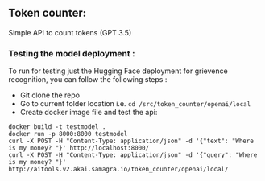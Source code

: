 ## Token counter:
Simple API to count tokens (GPT 3.5)


### Testing the model deployment :  
To run for testing just the Hugging Face deployment for grievence recognition, you can follow the following steps : 

- Git clone the repo
- Go to current folder location i.e. ``` cd /src/token_counter/openai/local ```
- Create docker image file and test the api:  
```
docker build -t testmodel .
docker run -p 8000:8000 testmodel
curl -X POST -H "Content-Type: application/json" -d '{"text": "Where is my money? "}' http://localhost:8000/
curl -X POST -H "Content-Type: application/json" -d '{"query": "Where is my money? "}' http://aitools.v2.akai.samagra.io/token_counter/openai/local/
```
